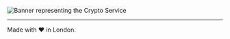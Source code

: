 ![Banner representing the Crypto Service](https://raw.githubusercontent.com/sebastienrousseau/crypto-service/master/assets/crypto-server-logo.svg)

---

Made with ❤ in London.
